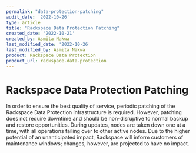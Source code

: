 ```yaml
---
permalink: "data-protection-patching"
audit_date: '2022-10-26'
type: article
title: "Rackspace Data Protection Patching"
created_date: '2022-10-21'
created_by: Asmita Nakwa
last_modified_date: '2022-10-26'
last_modified_by: Asmita Nakwa
product: Rackspace Data Protection
product_url: rackspace-data-protection
---
```


# Rackspace Data Protection Patching

In order to ensure the best quality of service, periodic patching of the Rackspace Data Protection infrastructure is required. However, patching does not require downtime and should be non-disruptive to normal backup and restore opportunities. During updates, nodes are taken down one at a time, with all operations failing over to other active nodes. Due to the higher potential of an unanticipated impact, Rackspace will inform customers of maintenance windows; changes, however, are projected to have no impact.